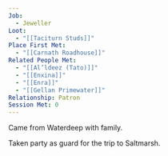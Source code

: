 ```yaml
---
Job:
  - Jeweller
Loot:
  - "[[Taciturn Studs]]"
Place First Met:
  - "[[Carnath Roadhouse]]"
Related People Met:
  - "[[Al’ldeez (Tato)]]"
  - "[[Enxina]]"
  - "[[Enra]]"
  - "[[Gellan Primewater]]"
Relationship: Patron
Session Met: 0
---
```

Came from Waterdeep with family.

Taken party as guard for the trip to Saltmarsh.